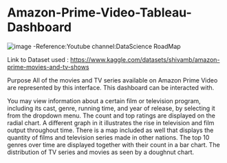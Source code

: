 # Amazon-Prime-Video-Tableau-Dashboard

![image](https://github.com/user-attachments/assets/b34a6e35-da5c-4bf1-a962-d1f86e4fc02d)
-Reference:Youtube channel:DataScience RoadMap


Link to Dataset used : https://www.kaggle.com/datasets/shivamb/amazon-prime-movies-and-tv-shows

Purpose
All of the movies and TV series available on Amazon Prime Video are represented by this interface. This dashboard can be interacted with.

You may view information about a certain film or television program, including its cast, genre, running time, and year of release, by selecting it from the dropdown menu. The count and top ratings are displayed on the radial chart. A different graph in it illustrates the rise in television and film output throughout time. There is a map included as well that displays the quantity of films and television series made in other nations. The top 10 genres over time are displayed together with their count in a bar chart. The distribution of TV series and movies as seen by a doughnut chart.


